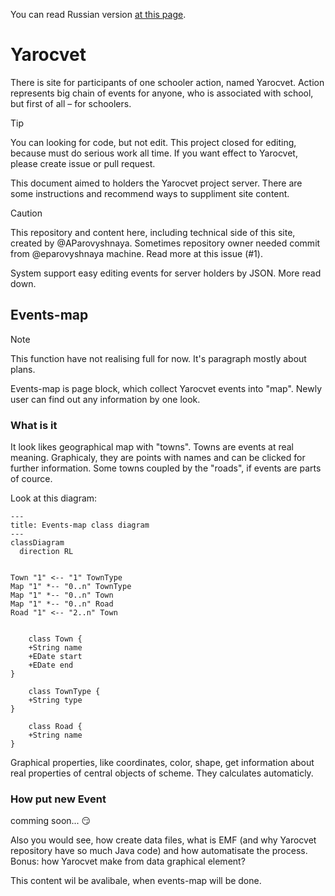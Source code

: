 You can read Russian version [at this page](RUREADME.md).

# Yarocvet

There is site for participants of one schooler action, named Yarocvet. Action represents big chain of events for anyone, who is associated with school, but first of all – for schoolers. 
> [!TIP]
> You can looking for code, but not edit. This project closed for editing, because must do serious work all time. If you want effect to Yarocvet, please create issue or pull request. 

This document aimed to holders the Yarocvet project server. There are some instructions and recommend ways to suppliment site content.

> [!CAUTION]
> This repository and content here, including technical side of this site, created by @AParovyshnaya. Sometimes repository owner needed commit from @eparovyshnaya machine. Read more at this issue (#1). 

System support easy editing events for server holders by JSON. More read down.

## Events-map

> [!NOTE]
> This function have not realising full for now. It's paragraph mostly about plans.

Events-map is page block, which collect Yarocvet events into "map". Newly user can find out any information by one look.

### What is it

It look likes geographical map with "towns". Towns are events at real meaning. Graphicaly, they are points with names and can be clicked for further information. Some towns coupled by the "roads", if events are parts of cource.

Look at this diagram:
```mermaid
---
title: Events-map class diagram
---
classDiagram
  direction RL


Town "1" <-- "1" TownType
Map "1" *-- "0..n" TownType
Map "1" *-- "0..n" Town
Map "1" *-- "0..n" Road
Road "1" <-- "2..n" Town


    class Town {
    +String name
    +EDate start
    +EDate end
}

    class TownType {
    +String type
}

    class Road {
    +String name
}

```
Graphical properties, like coordinates, color, shape, get information about real properties of central objects of scheme. They calculates automaticly.

### How put new Event 
comming soon... :smirk:

Also you would see, how create data files, what is EMF (and why Yarocvet repository have so much Java code) and how automatisate the process. Bonus: how Yarocvet make from data graphical element?

This content wil be avalibale, when events-map will be done.

